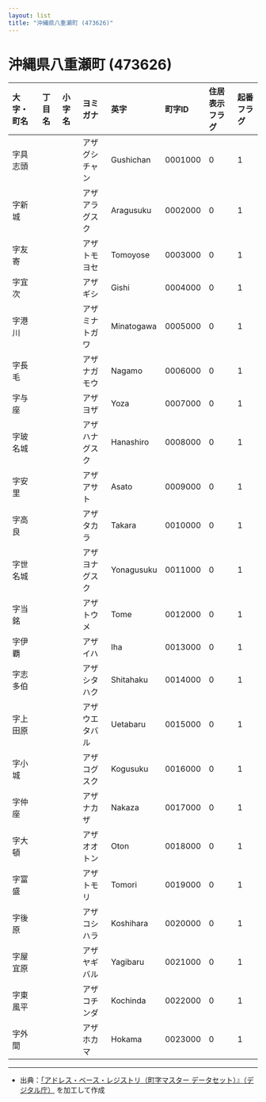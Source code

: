 ```yaml
---
layout: list
title: "沖縄県八重瀬町 (473626)"
---
```


# 沖縄県八重瀬町 (473626)

| 大字・町名 | 丁目名 | 小字名 | ヨミガナ | 英字 | 町字ID | 住居表示フラグ | 起番フラグ |
|:---|:---|:---|:---|:---|:---|:---|:---|
| 字具志頭 |  |  | アザグシチャン | Gushichan | 0001000 | 0 | 1 |
| 字新城 |  |  | アザアラグスク | Aragusuku | 0002000 | 0 | 1 |
| 字友寄 |  |  | アザトモヨセ | Tomoyose | 0003000 | 0 | 1 |
| 字宜次 |  |  | アザギシ | Gishi | 0004000 | 0 | 1 |
| 字港川 |  |  | アザミナトガワ | Minatogawa | 0005000 | 0 | 1 |
| 字長毛 |  |  | アザナガモウ | Nagamo | 0006000 | 0 | 1 |
| 字与座 |  |  | アザヨザ | Yoza | 0007000 | 0 | 1 |
| 字玻名城 |  |  | アザハナグスク | Hanashiro | 0008000 | 0 | 1 |
| 字安里 |  |  | アザアサト | Asato | 0009000 | 0 | 1 |
| 字高良 |  |  | アザタカラ | Takara | 0010000 | 0 | 1 |
| 字世名城 |  |  | アザヨナグスク | Yonagusuku | 0011000 | 0 | 1 |
| 字当銘 |  |  | アザトウメ | Tome | 0012000 | 0 | 1 |
| 字伊覇 |  |  | アザイハ | Iha | 0013000 | 0 | 1 |
| 字志多伯 |  |  | アザシタハク | Shitahaku | 0014000 | 0 | 1 |
| 字上田原 |  |  | アザウエタバル | Uetabaru | 0015000 | 0 | 1 |
| 字小城 |  |  | アザコグスク | Kogusuku | 0016000 | 0 | 1 |
| 字仲座 |  |  | アザナカザ | Nakaza | 0017000 | 0 | 1 |
| 字大頓 |  |  | アザオオトン | Oton | 0018000 | 0 | 1 |
| 字富盛 |  |  | アザトモリ | Tomori | 0019000 | 0 | 1 |
| 字後原 |  |  | アザコシハラ | Koshihara | 0020000 | 0 | 1 |
| 字屋宜原 |  |  | アザヤギバル | Yagibaru | 0021000 | 0 | 1 |
| 字東風平 |  |  | アザコチンダ | Kochinda | 0022000 | 0 | 1 |
| 字外間 |  |  | アザホカマ | Hokama | 0023000 | 0 | 1 |

---

- 出典：[「アドレス・ベース・レジストリ（町字マスター データセット）』（デジタル庁）](https://www.digital.go.jp/policies/base_registry_address/) を加工して作成